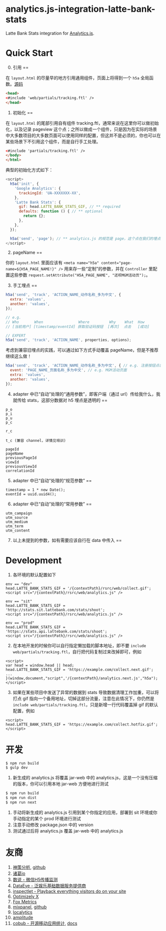 # analytics.js-integration-latte-bank-stats

Latte Bank Stats integration for [Analytics.js](https://segment.com/docs/sources/website/analytics.js/).

# Quick Start

0. 引用
==

在 `layout.html` 的尽量早的地方引用通用组件，页面上将得到一个 `h5a` 全局函数。[源码](./tracking/)

```html
<head>
<#include 'web/partials/tracking.ftl' />
</head>
```

1. 初始化
==

在 `layout.html` 的尾部引用自有组件 tracking.ftl，通常来说在这里你可以做初始化，以及记录 pageview 这个点；之所以做成一个组件，只是因为在实际的场景中大多数项目的大多数页面可以使用同样的配置，但这并不是必须的，你也可以在某些场景下不引用这个组件，而是自行手工处理。

```html
<#include 'partials/tracking.ftl' />
</body>
</html>
```

典型的初始化方式如下：

```javascript
<script>
  h5a('init', {
    'Google Analytics': {
      trackingId: 'UA-XXXXXXX-XX',
    },
    'Latte Bank Stats': {
      gif: head.LATTE_BANK_STATS_GIF, // ** required
      defaults: function () { // ** optional
        return {};
      },
    },
  });

  h5a('send', 'page'); // ** analytics.js 的规范是 page，这个点在我们的埋点系统中叫做 pageview
</script>
```

2. pageName
==

你的 `layout.html` 里面应该有 `<meta name="h5a" content="page-name=${H5A_PAGE_NAME!}" />` 用来存一些“定制”的参数，并在 `Controller` 里配置这些参数 `request.setAttribute("H5A_PAGE_NAME", "还呗MGM活动页");`。


3. 手工埋点
==

```javascript
h5a('send', 'track', 'ACTION_NAME_动作名称_多为中文', {
  extra: 'values',
  another: 'values',
});

// e.g.
// Who       When                Where         Why    What  How
// [当前用户] [timestamp/eventId] 获取验证码按钮  [再次]  点击   [成功]

// EXPERT
h5a('send', 'track', 'ACTION_NAME', properties, options);
```

考虑到兼容旧埋点的实践，可以通过如下方式手动覆盖 pageName，但是不推荐继续这么做！

```javascript
h5a('send', 'track', 'ACTION_NAME_动作名称_多为中文', { // e.g. 注册按钮点击
  event: 'PAGE_NAME_页面名称_多为中文', // e.g. MGM活动页面
  extra: 'values',
  another: 'values',
});
```

4. adapter 中已“自动”处理的“通用参数”，即客户端（通过 url）传给我什么，我就传给 stats，这部分数据对 h5 埋点是透明的
==

```
p_o
p_i
p_u
p_c

r_c

t_c (兼容 channel，详情见培训)

pageId
pageName
previousPageId
viewId
previousViewId
correlationId
```

5. adapter 中已“自动”处理的“规范参数”
==

```
timestamp = 1 * new Date();
eventId = uuid.uuid4();
```

6. adapter 中已“自动”处理的“常用参数”
==

```
utm_campaign
utm_source
utm_medium
utm_term
utm_content
```

7. 以上未提到的参数，如有需要应该自行在 data 中传入
==

# Development

1. 各环境的默认配置如下

```
env == "dev"
head.LATTE_BANK_STATS_GIF = '/{contextPath}/rsrc/web/collect.gif';
<script src="/{contextPath}/rsrc/web/analytics.js" />

env == "sit"
head.LATTE_BANK_STATS_GIF = 'http://stats.sit.lattebank.com/stats/shoot';
<script src="/{contextPath}/rsrc/web/analytics.js" />

env == "prod"
head.LATTE_BANK_STATS_GIF = 'https://stats.api.lattebank.com/stats/shoot';
<script src="/{contextPath}/rsrc/web/analytics.js" />
```

2. 在本地开发的时候你可以自行指定懒加载的脚本地址，即不要 `include web/partials/tracking.ftl`，自行把代码复制过来改掉即可，例如

```
<script>
var head = window.head || head;
head.LATTE_BANK_STATS_GIF = 'https://example.com/collect.next.gif';
...
}(window,document,"script",'/{contextPath}/analytics.next.js',"h5a");
</script>
```

3. 如果在某些项目中发送了异常的数据到 stats 导致数据清理工作加重，可以将打点 gif 指向一个备用地址，切掉这部分流量，注意在此情况下，你仍然是 `include web/partials/tracking.ftl`，只是新增一行代码覆盖掉 gif 的默认配置，例如

```
<script>
head.LATTE_BANK_STATS_GIF = 'https://example.com/collect.hotfix.gif';
</script>
```

# 开发

```bash
$ npm run build
$ gulp dev
```

1. 新生成的 analytics.js 将覆盖 jar-web 中的 analytics.js，这是一个没有压缩的版本，你可以引用本地 jar-web 方便地进行测试

```bash
$ npm run build
$ npm run dist
$ npm run next
```

1. 手动将新生成的 analytics.js 引用到某个你指定的应用，部署到 sit 环境或你手动指定的某个 prod 环境进行测试
2. 注意手动修改 package.json 中的 version
3. 测试通过后将 analytics.js 覆盖 jar-web 中的 analytics.js

# 友商

1. [神策分析](https://sensorsdata.cn/index.html), [github](https://github.com/sensorsdata/sa-sdk-javascript/)
2. [诸葛io](https://zhugeio.com/)
3. [数说 - 微信H5传播监测](http://chuanbo.datastory.com.cn/)
4. [DataEye - 泛娱乐基础数据服务提供商](https://www.dataeye.com/?lang=zh)
5. [inspectlet - Playback everything visitors do on your site](http://www.inspectlet.com/)
6. [Optimizely X](https://www.optimizely.com/)
7. [Fox Metrics](http://www.foxmetrics.com/)
8. [mixpanel](https://mixpanel.com/), [github](https://github.com/mixpanel)
9. [localytics](https://www.localytics.com/features/)
10. [amplitude](https://amplitude.com/)
11. [cobub - 开源移动应用统计](http://www.cobub.com/), [docs](http://www.cobub.com/docs/)

